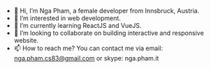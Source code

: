 - 👋 Hi, I’m Nga Pham, a female developer from Innsbruck, Austria.
- 👀 I’m interested in web development.
- 🌱 I’m currently learning ReactJS and VueJS.
- 💞️ I’m looking to collaborate on building interactive and responsive website.
- 📫 How to reach me? You can contact me via email: nga.pham.cs83@gmail.com or skype: nga.pham.it

<!---
nga-pham/nga-pham is a ✨ special ✨ repository because its `README.md` (this file) appears on your GitHub profile.
You can click the Preview link to take a look at your changes.
--->
